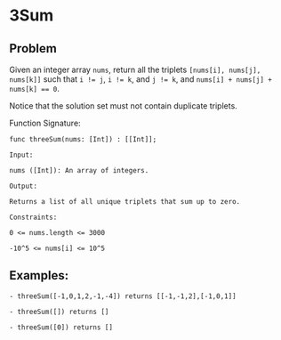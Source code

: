 # 3Sum

## Problem

Given an integer array `nums`, return all the triplets `[nums[i], nums[j], nums[k]]` such that `i != j`, `i != k`, and `j != k`, and `nums[i] + nums[j] + nums[k] == 0`.

Notice that the solution set must not contain duplicate triplets.

Function Signature:

```motoko
func threeSum(nums: [Int]) : [[Int]];
```

```plaintext
Input:

nums ([Int]): An array of integers.

Output:

Returns a list of all unique triplets that sum up to zero.

Constraints:

0 <= nums.length <= 3000

-10^5 <= nums[i] <= 10^5
```

## Examples:
```plaintext	
- threeSum([-1,0,1,2,-1,-4]) returns [[-1,-1,2],[-1,0,1]]

- threeSum([]) returns []

- threeSum([0]) returns []
```